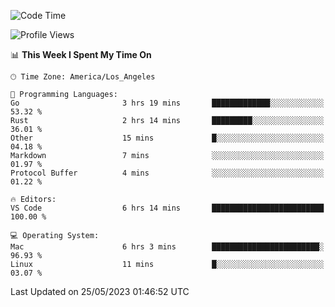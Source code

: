 <!--START_SECTION:waka-->
![Code Time](http://img.shields.io/badge/Code%20Time-378%20hrs%209%20mins-blue)

![Profile Views](http://img.shields.io/badge/Profile%20Views-0-blue)

📊 **This Week I Spent My Time On** 

```text
🕑︎ Time Zone: America/Los_Angeles

💬 Programming Languages: 
Go                       3 hrs 19 mins       █████████████░░░░░░░░░░░░   53.32 % 
Rust                     2 hrs 14 mins       █████████░░░░░░░░░░░░░░░░   36.01 % 
Other                    15 mins             █░░░░░░░░░░░░░░░░░░░░░░░░   04.18 % 
Markdown                 7 mins              ░░░░░░░░░░░░░░░░░░░░░░░░░   01.97 % 
Protocol Buffer          4 mins              ░░░░░░░░░░░░░░░░░░░░░░░░░   01.22 % 

🔥 Editors: 
VS Code                  6 hrs 14 mins       █████████████████████████   100.00 % 

💻 Operating System: 
Mac                      6 hrs 3 mins        ████████████████████████░   96.93 % 
Linux                    11 mins             █░░░░░░░░░░░░░░░░░░░░░░░░   03.07 % 
```


 Last Updated on 25/05/2023 01:46:52 UTC
<!--END_SECTION:waka-->
